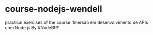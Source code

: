 # course-nodejs-wendell
practical exercises of the course 'Imersão em desenvolvimento de APIs com Node.js By #NodeBR!'

